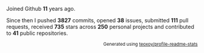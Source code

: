Joined Github **11** years ago.

Since then I pushed **3827** commits, opened **38** issues, submitted **111** pull requests, received **735** stars across **250** personal projects and contributed to **41** public repositories.

<p align="right"><sub>Generated using <a href="https://github.com/marketplace/actions/profile-readme-stats">teoxoy/profile-readme-stats</a></sub></p>
